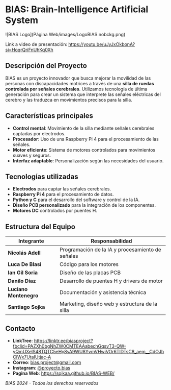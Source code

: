 # BIAS: Brain-Intelligence Artificial System

![BIAS Logo](Página Web/images/LogoBIAS.nobckg.png)

Link a video de presentación: https://youtu.be/uJyJxOkbonA?si=HoqrQriFnUhKq0Xh


## Descripción del Proyecto

BIAS es un proyecto innovador que busca mejorar la movilidad de las personas con discapacidades motrices a través de una **silla de ruedas controlada por señales cerebrales**. Utilizamos tecnología de última generación para crear un sistema que interprete las señales eléctricas del cerebro y las traduzca en movimientos precisos para la silla.

## Características principales

- **Control mental**: Movimiento de la silla mediante señales cerebrales captadas por electrodos.
- **Procesador**: Uso de una Raspberry Pi 4 para el procesamiento de las señales.
- **Motor eficiente**: Sistema de motores controlados para movimientos suaves y seguros.
- **Interfaz adaptable**: Personalización según las necesidades del usuario.

## Tecnologías utilizadas

- **Electrodos** para captar las señales cerebrales.
- **Raspberry Pi 4** para el procesamiento de datos.
- **Python y C** para el desarrollo del software y control de la IA.
- **Diseño PCB personalizado** para la integración de los componentes.
- **Motores DC** controlados por puentes H.

## Estructura del Equipo

| Integrante          | Responsabilidad                               |
|---------------------|-----------------------------------------------|
| **Nicolás Adell**        | Programación de la IA y procesamiento de señales                       |
| **Luca De Blasi**        | Código para los motores                       |
| **Ian Gil Soria**        | Diseño de las placas PCB                      |
| **Danilo Díaz**        | Desarrollo de puentes H y drivers de motor    |
| **Luciano Montenegro**        | Documentación y asistencia técnica            |
| **Santiago Sojka**   | Marketing, diseño web y estructura de la silla|

    
## Contacto

- **LinkTree**: https://linktr.ee/biasproject?fbclid=PAZXh0bgNhZW0CMTEAAabechGqsvT3-QW-yQmUXelS48TQTC5eHy8vA9WU8YvmVHwiVOr6TlDTsC8_aem__CdOJhCiWx7UtaIUtjac-A
- **Correo**: [bias.project@gmail.com](mailto:https://www.instagram.com/proyecto.bias/)
- **Instagram**: [@proyecto.bias](https://www.instagram.com/proyecto.bias)
- **Pagina Web**: https://sojkaa.github.io/BIAS-WEB/



*BIAS 2024 - Todos los derechos reservados*
